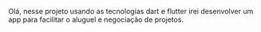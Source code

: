 Olá, nesse projeto usando as tecnologias dart e flutter irei desenvolver um app para facilitar o aluguel e negociação de projetos.
